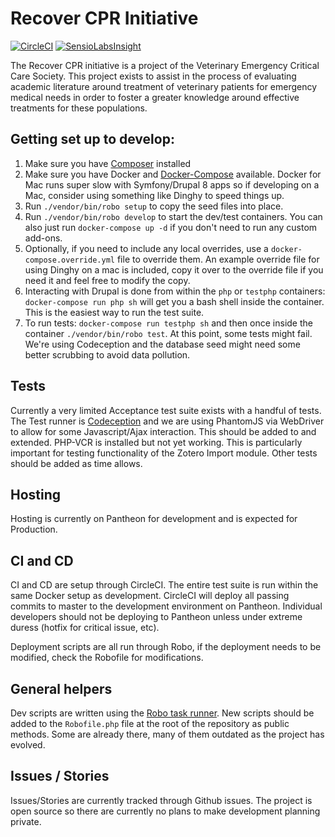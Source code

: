 # Recover CPR Initiative
[![CircleCI](https://circleci.com/gh/dustinleblanc/veccs/tree/master.svg?style=svg)](https://circleci.com/gh/dustinleblanc/veccs/tree/master) [![SensioLabsInsight](https://insight.sensiolabs.com/projects/eda4584d-e7ae-4a0c-97f4-8ec284909625/mini.png)](https://insight.sensiolabs.com/projects/eda4584d-e7ae-4a0c-97f4-8ec284909625)

The Recover CPR initiative is a project of the Veterinary Emergency Critical Care Society. This project exists to assist in the process of evaluating academic literature around treatment of veterinary patients for emergency medical needs in order to foster a greater knowledge around effective treatments for these populations.
## Getting set up to develop:

1. Make sure you have [Composer](https://getcomposer.org/doc/00-intro.md) installed
2. Make sure you have Docker and [Docker-Compose](https://docs.docker.com/compose/) available. Docker for Mac runs super slow with Symfony/Drupal 8 apps so if developing on a Mac, consider using something like Dinghy to speed things up.
3. Run `./vendor/bin/robo setup` to copy the seed files into place.
4. Run `./vendor/bin/robo develop` to start the dev/test containers. You can also just run `docker-compose up -d` if you don't need to run any custom add-ons.
5. Optionally, if you need to include any local overrides, use a `docker-compose.override.yml` file to override them. An example override file for using Dinghy on a mac is included, copy it over to the override file if you need it and feel free to modify the copy.
6. Interacting with Drupal is done from within the `php` or `testphp` containers: `docker-compose run php sh` will get you a bash shell inside the container. This is the easiest way to run the test suite.
7. To run tests: `docker-compose run testphp sh` and then once inside the container `./vendor/bin/robo test`. At this point, some tests might fail. We're using Codeception and the database seed might need some better scrubbing to avoid data pollution.

## Tests

Currently a very limited Acceptance test suite exists with a handful of tests. The Test runner is [Codeception](http://codeception.com/) and we are using PhantomJS via WebDriver to allow for some Javascript/Ajax interaction. This should be added to and extended. PHP-VCR is installed but not yet working. This is particularly important for testing functionality of the Zotero Import module. Other tests should be added as time allows.

## Hosting

Hosting is currently on Pantheon for development and is expected for Production.

## CI and CD

CI and CD are setup through CircleCI. The entire test suite is run within the same Docker setup as development. CircleCI will deploy all passing commits to master to the development environment on Pantheon. Individual developers should not be deploying to Pantheon unless under extreme duress (hotfix for critical issue, etc).

Deployment scripts are all run through Robo, if the deployment needs to be modified, check the Robofile for modifications.

## General helpers

Dev scripts are written using the [Robo task runner](http://robo.li/). New scripts should be added to the `Robofile.php` file at the root of the repository as public methods. Some are already there, many of them outdated as the project has evolved.

## Issues / Stories
Issues/Stories are currently tracked through Github issues. The project is open source so there are currently no plans to make development planning private.
